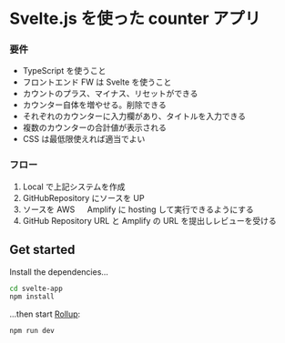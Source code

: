 # Svelte.js を使った counter アプリ

### 要件

- TypeScript を使うこと
- フロントエンド FW は Svelte を使うこと
- カウントのプラス、マイナス、リセットができる
- カウンター自体を増やせる。削除できる
- それぞれのカウンターに入力欄があり、タイトルを入力できる
- 複数のカウンターの合計値が表示される
- CSS は最低限使えれば適当でよい

### フロー

1. Local で上記システムを作成
2. GitHubRepository にソースを UP
3. ソースを AWS 　 Amplify に hosting して実行できるようにする
4. GitHub Repository URL と Amplify の URL を提出しレビューを受ける

## Get started

Install the dependencies...

```bash
cd svelte-app
npm install
```

...then start [Rollup](https://rollupjs.org):

```bash
npm run dev
```
